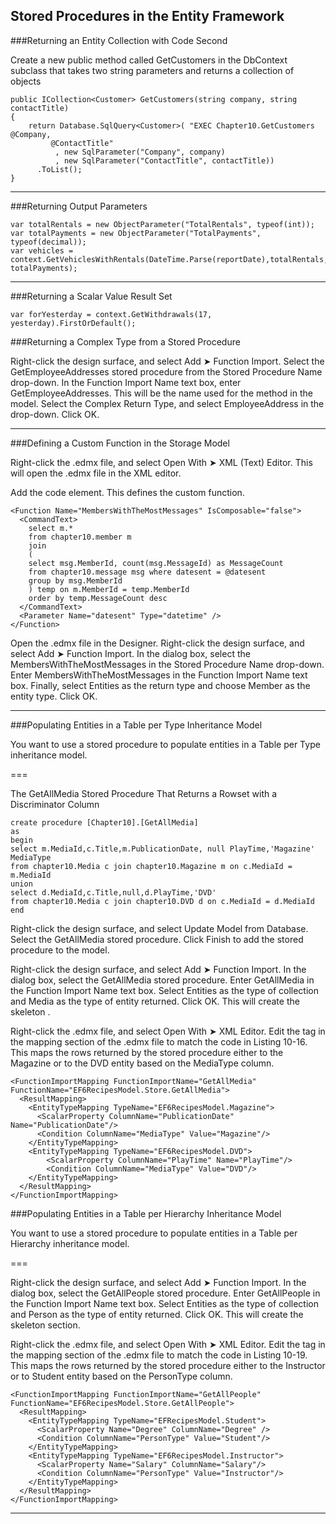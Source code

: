 Stored Procedures in the Entity Framework
---

###Returning an Entity Collection with Code Second

Create a new public method called GetCustomers in the DbContext subclass that takes two
string parameters and returns a collection of <Type> objects

```
public ICollection<Customer> GetCustomers(string company, string contactTitle)
{
    return Database.SqlQuery<Customer>( "EXEC Chapter10.GetCustomers @Company,
         @ContactTitle"
          , new SqlParameter("Company", company)
          , new SqlParameter("ContactTitle", contactTitle))
      .ToList();
}
```

---

###Returning Output Parameters

```
var totalRentals = new ObjectParameter("TotalRentals", typeof(int));
var totalPayments = new ObjectParameter("TotalPayments", typeof(decimal));
var vehicles = context.GetVehiclesWithRentals(DateTime.Parse(reportDate),totalRentals, totalPayments);
```

---

###Returning a Scalar Value Result Set

```
var forYesterday = context.GetWithdrawals(17, yesterday).FirstOrDefault();
```

###Returning a Complex Type from a Stored Procedure

Right-click the design surface, and select Add ➤ Function Import. Select the
GetEmployeeAddresses stored procedure from the Stored Procedure Name drop-down.
In the Function Import Name text box, enter GetEmployeeAddresses. This will be the
name used for the method in the model. Select the Complex Return Type, and select
EmployeeAddress in the drop-down. Click OK.

---

###Defining a Custom Function in the Storage Model

Right-click the .edmx file, and select Open With ➤ XML (Text) Editor. This will open the
.edmx file in the XML editor.

Add the code element. This defines the custom function.

```
<Function Name="MembersWithTheMostMessages" IsComposable="false">
  <CommandText>
    select m.*
    from chapter10.member m
    join
    (
    select msg.MemberId, count(msg.MessageId) as MessageCount
    from chapter10.message msg where datesent = @datesent
    group by msg.MemberId
    ) temp on m.MemberId = temp.MemberId
    order by temp.MessageCount desc
  </CommandText>
  <Parameter Name="datesent" Type="datetime" />
</Function>
```

Open the .edmx file in the Designer. Right-click the design surface, and select Add ➤ Function
Import. In the dialog box, select the MembersWithTheMostMessages in the Stored Procedure
Name drop-down. Enter MembersWithTheMostMessages in the Function Import Name text
box. Finally, select Entities as the return type and choose Member as the entity type. Click OK.

---

###Populating Entities in a Table per Type Inheritance Model

You want to use a stored procedure to populate entities in a Table per Type inheritance model.

===

The GetAllMedia Stored Procedure That Returns a Rowset with a Discriminator Column

```
create procedure [Chapter10].[GetAllMedia]
as
begin
select m.MediaId,c.Title,m.PublicationDate, null PlayTime,'Magazine' MediaType
from chapter10.Media c join chapter10.Magazine m on c.MediaId = m.MediaId
union
select d.MediaId,c.Title,null,d.PlayTime,'DVD'
from chapter10.Media c join chapter10.DVD d on c.MediaId = d.MediaId
end
```

Right-click the design surface, and select Update Model from Database. Select the
GetAllMedia stored procedure. Click Finish to add the stored procedure to the model.

Right-click the design surface, and select Add ➤ Function Import. In the dialog box, select
the GetAllMedia stored procedure. Enter GetAllMedia in the Function Import Name text
box. Select Entities as the type of collection and Media as the type of entity returned. Click
OK. This will create the skeleton <FunctionImportMapping>.

Right-click the .edmx file, and select Open With ➤ XML Editor. Edit the
<FunctionImportMapping> tag in the mapping section of the .edmx file to match the
code in Listing 10-16. This maps the rows returned by the stored procedure either to the
Magazine or to the DVD entity based on the MediaType column.

```
<FunctionImportMapping FunctionImportName="GetAllMedia" FunctionName="EF6RecipesModel.Store.GetAllMedia">
  <ResultMapping>
    <EntityTypeMapping TypeName="EF6RecipesModel.Magazine">
      <ScalarProperty ColumnName="PublicationDate" Name="PublicationDate"/>
      <Condition ColumnName="MediaType" Value="Magazine"/>
    </EntityTypeMapping>
    <EntityTypeMapping TypeName="EF6RecipesModel.DVD">
        <ScalarProperty ColumnName="PlayTime" Name="PlayTime"/>
        <Condition ColumnName="MediaType" Value="DVD"/>
    </EntityTypeMapping>
  </ResultMapping>
</FunctionImportMapping>
```

###Populating Entities in a Table per Hierarchy Inheritance Model

You want to use a stored procedure to populate entities in a Table per Hierarchy inheritance model.

===

Right-click the design surface, and select Add ➤ Function Import. In the dialog box, select
the GetAllPeople stored procedure. Enter GetAllPeople in the Function Import Name
text box. Select Entities as the type of collection and Person as the type of entity returned.
Click OK. This will create the skeleton <FunctionImportMapping> section.

Right-click the .edmx file, and select Open With ➤ XML Editor. Edit the
<FunctionImportMapping> tag in the mapping section of the .edmx file to match the
code in Listing 10-19. This maps the rows returned by the stored procedure either to the
Instructor or to Student entity based on the PersonType column.

```
<FunctionImportMapping FunctionImportName="GetAllPeople" FunctionName="EF6RecipesModel.Store.GetAllPeople">
  <ResultMapping>
    <EntityTypeMapping TypeName="EFRecipesModel.Student">
      <ScalarProperty Name="Degree" ColumnName="Degree" />
      <Condition ColumnName="PersonType" Value="Student"/>
    </EntityTypeMapping>
    <EntityTypeMapping TypeName="EF6RecipesModel.Instructor">
      <ScalarProperty Name="Salary" ColumnName="Salary"/>
      <Condition ColumnName="PersonType" Value="Instructor"/>
    </EntityTypeMapping>
  </ResultMapping>
</FunctionImportMapping>
```

---


